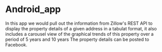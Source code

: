 # Android_app

In this app we would pull out the information from Zillow's REST API to display the property details of a given address in a 
tabulat format, it also includes a carousel view of the graphical trends of this property over a period of 5 years and 10 years
The property details can be posted to Facebook.
